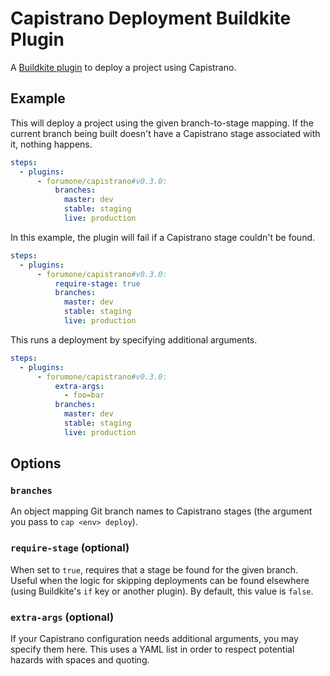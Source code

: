 # Capistrano Deployment Buildkite Plugin

A [Buildkite plugin](https://buildkite.com/docs/agent/v3/plugins) to deploy a project using Capistrano.

## Example

This will deploy a project using the given branch-to-stage mapping. If the current branch being built doesn't have a Capistrano stage associated with it, nothing happens.

```yaml
steps:
  - plugins:
      - forumone/capistrano#v0.3.0:
          branches:
            master: dev
            stable: staging
            live: production
```

In this example, the plugin will fail if a Capistrano stage couldn't be found.

```yaml
steps:
  - plugins:
      - forumone/capistrano#v0.3.0:
          require-stage: true
          branches:
            master: dev
            stable: staging
            live: production
```

This runs a deployment by specifying additional arguments.

```yaml
steps:
  - plugins:
      - forumone/capistrano#v0.3.0:
          extra-args:
            - foo=bar
          branches:
            master: dev
            stable: staging
            live: production
```

## Options

### `branches`

An object mapping Git branch names to Capistrano stages (the argument you pass to `cap <env> deploy`).

### `require-stage` (optional)

When set to `true`, requires that a stage be found for the given branch. Useful when the logic for skipping deployments can be found elsewhere (using Buildkite's `if` key or another plugin). By default, this value is `false`.

### `extra-args` (optional)

If your Capistrano configuration needs additional arguments, you may specify them here. This uses a YAML list in order to respect potential hazards with spaces and quoting.
